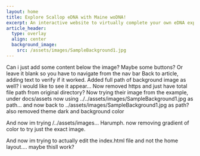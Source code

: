 ```yaml
---
layout: home
title: Explore Scallop eDNA with Maine woDNA!
excerpt: An interactive website to virtually complete your own eDNA experiment!
article_header:
  type: overlay
  align: center
  background_image:
    src: /assets/images/SampleBackground1.jpg
---
```


Can i just add some content below the image? Maybe some buttons? Or leave it blank so you have to navigate from the nav bar
Back to article, adding text to verify if it worked. Added full path of background image as well? i would like to see it appear...
Now removed https and just have total file path from original directory? Now trying their image from the example, under docs/assets
now using ../../assets/images/SampleBackground1.jpg as path... and now back to ../assets/images/SampleBackground1.jpg as path? also removed theme dark and background color

And now im trying /../assets/images... Harumph. now removing gradient of color to try just the exact image. 


And now im trying to actually edit the index.html file and not the home layout.... maybe thisll work?